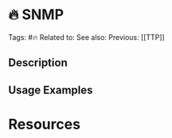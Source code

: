 # 🔥 SNMP

Tags: #🔥
Related to:
See also:
Previous: [[TTP]]

## Description

## Usage Examples

# Resources